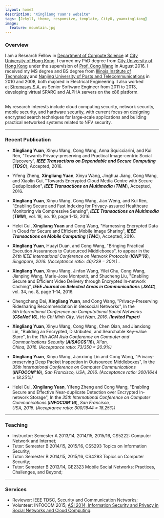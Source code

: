 ```yaml
---
layout: home2
description: "Xingliang Yuan's website"
tags: [Jekyll, theme, responsive, template, CityU, yuanxingliang]
image:
  feature: mountain.jpg
---
```


### Overview 
I am a Research Fellow in [Department of Compute Science](http://www.cs.cityu.edu.hk/) at [City University of Hong Kong](http://www.cityu.edu.hk/). I earned my PhD degree from [City University of Hong Kong](http://www.cityu.edu.hk/) under the supervision of [Prof. Cong Wang](http://www.cs.cityu.edu.hk/~congwang/) in August 2016. I received my MS degree and BS degree from [Illinois Institute of Technology](http://www.iit.edu/) and [Nanjing University of Posts and Telecommunications](http://www.njupt.edu.cn/) in 2010 and 2008, both majored in Electrical Engineering. I also worked at [Stromasys S.A.](http://www.stromasys.com/) as Senior Software Engineer from 2011 to 2013, developing virtual SPARC and ALPHA servers on the x86 platform. 

<br />
My research interests include cloud computing security, network security, mobile security, and hardware security, with current focus on designing encrypted search techniques for large-scale applications and building practical networked systems related to NFV security.

---

### Recent Publication

- **Xingliang Yuan**, Xinyu Wang, Cong Wang, Anna Squicciarini, and Kui Ren, "Towards Privacy-preserving and Practical Image-centric Social Discovery", **_IEEE Transactions on Dependable and Secure Computing_** (**_TDSC_**), Accepted, 2016.

- Yifeng Zheng, **Xingliang Yuan**, Xinyu Wang, Jinghua Jiang, Cong Wang, and Xiaolin Gui, "Towards Encrypted Cloud Media Centre with Secure Deduplication", **_IEEE Transactions on Multimedia_** (**_TMM_**), Accepted, 2016.

- **Xingliang Yuan**, Xinyu Wang, Cong Wang, Jian Weng, and Kui Ren, "Enabling Secure and Fast Indexing for Privacy-assured Healthcare Monitoring via Compressive Sensing", **_IEEE Transactions on Multimedia_** (**_TMM_**), vol. 18, no. 10, page 1-13, 2016.

- Helei Cui, **Xingliang Yuan** and Cong Wang, "Harnessing Encrypted Data in Cloud for Secure and Efficient Mobile Image Sharing", **_IEEE Transactions on Mobile Computing_** (**_TMC_**), Accepted, 2016.

- **Xingliang Yuan**, Huayi Duan, and Cong Wang, "Bringing Practical Execution Assurances to Outsourced Middleboxes", to appear in the _24th IEEE International Conference on Network Protocols_ (**_ICNP'16_**), _Singapore, 2016. (Acceptance ratio: 46/229 = 20%)_ .

- **Xingliang Yuan**, Xinyu Wang, Jinfan Wang, Yilei Chu, Cong Wang, Jianping Wang, Marie-Jose Montpetit, and Shucheng Liu, "Enabling Secure and Efficient Video Delivery through Encrypted In-network Caching", **_IEEE Journal on Selected Areas in Communications_** (**_JSAC_**), vol. 34, no. 8, page 1-14, 2016.

- Chengcheng Dai, **Xingliang Yuan**, and Cong Wang, "Privacy-Preserving Ridesharing Recommendation in Geosocial Networks", In the _5th International Conference on Computational Social Networks_ (**_CSoNet'16_**), _Ho Chi Minh City, Viet Nam, 2016. (**Invited Paper**)_

- **Xingliang Yuan**, Xinyu Wang, Cong Wang, Chen Qian, and Jianxiong Lin, "Building an Encrypted, Distributed, and Searchable Key-value Store", In the _11th ACM Asia Conference on Computer and Communications Security_ (**_AISACCS'16_**), _Xi'an, China, 2016. (Acceptance ratio: 73/350 = 20.9%)_

- **Xingliang Yuan**, Xinyu Wang, Jianxiong Lin and Cong Wang, "Privacy-preserving Deep Packet Inspection in Outsourced Middleboxes", In the _35th International Conference on Computer Communications_ (**_INFOCOM'16_**), _San Francisco, USA, 2016. (Acceptance ratio: 300/1644 = 18.25%)_

- Helei Cui, **Xingliang Yuan**, Yifeng Zheng and Cong Wang, "Enabling Secure and Effective Near-duplicate Detection over Encrypted In-network Storage", In the _35th International Conference on Computer Communications_ (**_INFOCOM'16_**), _San Francisco, USA, 2016. (Acceptance ratio: 300/1644 = 18.25%)_

---

### Teaching

- Instructor: Semester A 2013/14, 2014/15, 2015/16, CS5222: Computer Network and Internet;
- Tutor: Semester B 2014/15, 2015/16, CS5293 Topics on Information Security;
- Tutor: Semester B 2014/15, 2015/16, CS4293 Topics on Computer Security;
- Tutor: Semester B 2013/14, GE2323 Mobile Social Networks: Practices, Challenges, and Beyond;

---

### Services

- Reviewer: IEEE TDSC, Security and Communication Networks;
- Volunteer: INFOCOM 2015; [ASI 2014, Information Security and Privacy in Social Networks and Cloud Computing](http://conference.cs.cityu.edu.hk/asi14/index.htm).
